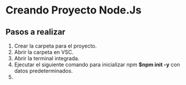# Creando Proyecto Node.Js

## Pasos a realizar

1.  Crear la carpeta para el proyecto.
2.  Abrir la carpeta en VSC.
3.  Abrir la terminal integrada.
4.  Ejecutar el siguiente comando para inicializar npm **$npm init -y** con datos predeterminados.
5.  
